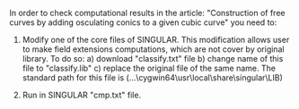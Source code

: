 In order to check computational results in the article: "Construction of free curves by adding osculating conics to a given cubic curve" you need to:

1. Modify one of the core files of SINGULAR. This modification allows user to make field extensions computations, which are not cover by original library. To do so:
a) download "classify.txt" file
b) change name of this file to "classify.lib"
c) replace the original file of the same name. The standard path for this file is (...\cygwin64\usr\local\share\singular\LIB)

2. Run in SINGULAR "cmp.txt" file.
